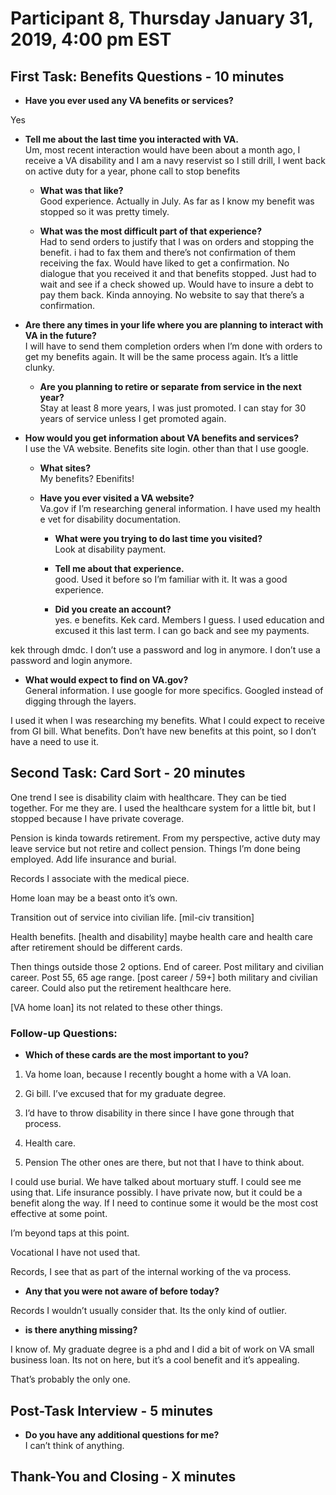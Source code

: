 # Participant 8, Thursday January 31, 2019, 4:00 pm EST

## First Task: Benefits Questions - 10 minutes

- **Have you ever used any VA benefits or services?** <br>

Yes

  - **Tell me about the last time you interacted with VA.** <br>
Um, most recent interaction would have been about a month ago, I receive a VA disability and I am a navy reservist so I still drill, I went back on active duty for a year, phone call to stop benefits

    -	**What was that like?** <br>
Good experience. Actually in July. As far as I know my benefit was stopped so it was pretty timely. 

    - **What was the most difficult part of that experience?** <br>
Had to send orders to justify that I was on orders and stopping the benefit. i had to fax them and there’s not confirmation of them receiving the fax. 
Would have liked to get a confirmation. No dialogue that you received it and that benefits stopped. Just had to wait and see if a check showed up. Would have to insure a debt to pay them back. Kinda annoying. No website to say that there’s a confirmation. 

- **Are there any times in your life where you are planning to interact with VA in the future?** <br>
I will have to send them completion orders when I’m done with orders to get my benefits again. It will be the same process again. It’s a little clunky.

  - **Are you planning to retire or separate from service in the next year?** <br>
Stay at least 8 more years, I was just promoted. I can stay for 30 years of service unless I get promoted again. 

- **How would you get information about VA benefits and services?** <br>
I use the VA website. Benefits site login. other than that I use google. 

  -	**What sites?** <br>
My benefits? Ebenifits! 


  - **Have you ever visited a VA website?** <br>
Va.gov if I’m researching general information. I have used my health e vet for disability documentation. 

    - **What were you trying to do last time you visited?** <br>
Look at disability payment. 

    - **Tell me about that experience.** <br>
good. Used it before so I’m familiar with it. It was a good experience. 

    - **Did you create an account?** <br>
yes. e benefits. Kek card. Members I guess. I used education and excused it this last term. I can go back and see my payments. 

kek through dmdc. I don’t use a password and log in anymore. I don’t use a password and login anymore. 



  - **What would expect to find on VA.gov?** <br>
General information. I use google for more specifics. Googled instead of digging through the layers. 

I used it when I was researching my benefits. What I could expect to receive from GI bill. What benefits. Don’t have new benefits at this point, so I don’t have a need to use it. 



## Second Task: Card Sort - 20 minutes

One trend I see is disability claim with healthcare. They can be tied together. For me they are. I used the healthcare system for a little bit, but I stopped because I have private coverage. 

Pension is kinda towards retirement. From my perspective, active duty may leave service but not retire and collect pension. Things I’m done being employed. Add life insurance and burial. 

Records I associate with the medical piece. 

Home loan may be a beast onto it’s own. 

Transition out of service into civilian life. [mil-civ transition]

Health benefits. [health and disability] maybe health care and health care after retirement should be different cards. 

Then things outside those 2 options. End of career. Post military and civilian career. Post 55, 65 age range. [post career / 59+] both military and civilian career. Could also put the retirement healthcare here. 

[VA home loan] its not related to these other things. 



### Follow-up Questions:
- **Which of these cards are the most important to you?** <br>
1. Va home loan, because I recently bought a home with a VA loan. 
2. Gi bill. I’ve excused that for my graduate degree. 
3. I’d have to throw disability in there since I have gone through that process. 

4. Health care. 
5. Pension
The other ones are there, but not that I have to think about. 

I could use burial. We have talked about mortuary stuff. I could see me using that. Life insurance possibly. I have private now, but it could be a benefit along the way. If I need to continue some it would be the most cost effective at some point. 

I’m beyond taps at this point. 

Vocational I have not used that. 

Records, I see that as part of the internal working of the va process. 

- **Any that you were not aware of before today?** <br>

Records I wouldn’t usually consider that. Its the only kind of outlier. 


- **is there anything missing?** <br>

I know of. My graduate degree is a phd and I did a bit of work on VA small business loan. Its not on here, but it’s a cool benefit and it’s appealing. 

That’s probably the only one. 


## Post-Task Interview - 5 minutes
- **Do you have any additional questions for me?** <br>
I can’t think of anything. 

## Thank-You and Closing - X minutes

